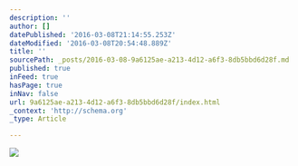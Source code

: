 ```yaml
---
description: ''
author: []
datePublished: '2016-03-08T21:14:55.253Z'
dateModified: '2016-03-08T20:54:48.889Z'
title: ''
sourcePath: _posts/2016-03-08-9a6125ae-a213-4d12-a6f3-8db5bbd6d28f.md
published: true
inFeed: true
hasPage: true
inNav: false
url: 9a6125ae-a213-4d12-a6f3-8db5bbd6d28f/index.html
_context: 'http://schema.org'
_type: Article

---
```

![](https://the-grid-user-content.s3-us-west-2.amazonaws.com/192183f8-bcff-44f0-b6ca-fc6b600b0cdb.png)